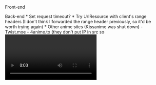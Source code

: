 Front-end

Back-end
    * Set request timeout?
    * Try UrlResource with client's range headers (I don't think I forwarded the range header previously, so it'd be worth trying again)
    * Other anime sites (Kissanime was shut down)
        - Twist.moe
        - 4anime.to (they don't put IP in src so <video> could have their video plugged right in)
        - https://www.wcostream.com/ (Watch cartoon online)
        - 9anime.(to|ru|com?)
        - Kissanime.nz
        - Kissanime.pro
        - Animetribes.ru
        - Animepahe.com
        - Aniwatch.me
    * Movies
        - One option: https://www.reddit.com/r/reactjs/comments/i1sxu4/project_stream_torrent_in_the_browser/?utm_medium=android_app&utm_source=share
    * Add bypass logic for Cloudflare's "One more step" captcha page
    * Duplicate refactors done in other branch on master
        - Include refactor: return video response as `{ url, isVideoSrcNestable }` or related var name.
    * Add sanitization for database insertions since they come from front-end.
    * Decide on best buffer size (1080p is about 16.5 MB/min, 720p is about 9 MB/min) if UrlResource doesn't work
    * Way to download videos
